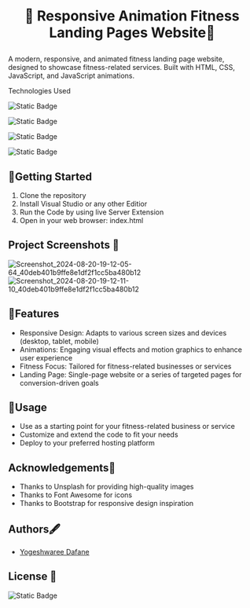 # <p align="center"> 🚀 Responsive Animation Fitness Landing Pages Website🚀</p>

A modern, responsive, and animated fitness landing page website, designed to showcase fitness-related services. Built with HTML, CSS, JavaScript, and JavaScript animations.

Technologies Used

![Static Badge](https://img.shields.io/badge/HTML5%20-orange?style=for-the-badge&logo=HTML5&labelColor=black) 

![Static Badge](https://img.shields.io/badge/CSS3%20-blue?style=for-the-badge&logo=CSS3&labelColor=black)

![Static Badge](https://img.shields.io/badge/Javascript-yellow?style=for-the-badge&logo=javascript&labelColor=black)
 
![Static Badge](https://img.shields.io/badge/BOOTSTRAP-blue?style=for-the-badge&logo=BOOTSTRAP&labelColor=black)



## 🚀Getting Started

1. Clone the repository
2. Install Visual Studio or any other Editior
3. Run the Code by using live Server Extension
4. Open in your web browser: index.html


## Project Screenshots 📸


![Screenshot_2024-08-20-19-12-05-64_40deb401b9ffe8e1df2f1cc5ba480b12](https://github.com/user-attachments/assets/e4d499c6-5e95-42df-a9b2-dda927188a63)
![Screenshot_2024-08-20-19-12-11-10_40deb401b9ffe8e1df2f1cc5ba480b12](https://github.com/user-attachments/assets/cbcd8cdd-9f88-4137-ad9e-407e941e88ea)




## 🌟Features
 - Responsive Design: Adapts to various screen sizes and devices (desktop, tablet, mobile)
- Animations: Engaging visual effects and motion graphics to enhance user experience
- Fitness Focus: Tailored for fitness-related businesses or services
- Landing Page: Single-page website or a series of targeted pages for conversion-driven goals



## 🚀Usage

- Use as a starting point for your   fitness-related business or service
- Customize and extend the code to fit your needs
- Deploy to your preferred hosting platform



## Acknowledgements🙏

- Thanks to Unsplash for providing high-quality images
- Thanks to Font Awesome for icons
- Thanks to Bootstrap for responsive design inspiration

## Authors🖋️

- [Yogeshwaree Dafane](github.com/yogeshwareedafane)


## License 📜
![Static Badge](https://img.shields.io/badge/MIT-Lincese-red)





